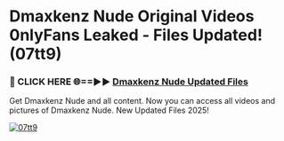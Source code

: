 # Dmaxkenz Nude Original Videos 0nlyFans Leaked - Files Updated! (07tt9)

<h3>🔴 CLICK HERE 🌐==►► <a href="https://tinyurl.com/y5r63du9" rel="nofollow">Dmaxkenz Nude Updated Files</a></h3>

Get Dmaxkenz Nude and all content. Now you can access all videos and pictures of Dmaxkenz Nude. New Updated Files 2025!

[![07tt9](https://i.imgur.com/UVo9nyh.gif)](https://tinyurl.com/y5r63du9)